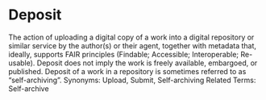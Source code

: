 # Deposit
The action of uploading a digital copy of a work into a digital repository or similar service by the author(s) or their agent, together with metadata that, ideally, supports FAIR principles (Findable; Accessible; Interoperable; Re-usable).
Deposit does not imply the work is freely available, embargoed, or published. Deposit of a work in a repository is sometimes referred to as “self-archiving”.
Synonyms: Upload, Submit, Self-archiving
Related Terms: Self-archive